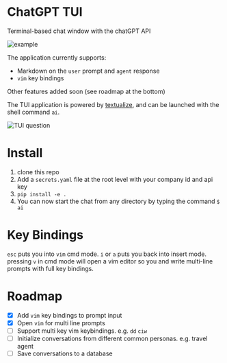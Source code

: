 # ChatGPT TUI

Terminal-based chat window with the chatGPT API

![example](./media/ex.png)

The application currently supports:
 - Markdown on the `user` prompt and `agent` response
 - `vim` key bindings

Other features added soon (see roadmap at the bottom)

The TUI application is powered by [textualize](https://textual.textualize.io), and can be launched with the shell command `ai`.

![TUI question](./media/tui.gif)

# Install

 1. clone this repo
 2. Add a `secrets.yaml` file at the root level with your company id and api key
 3. `pip install -e .`
 4. You can now start the chat from any directory by typing the command `$ ai`

# Key Bindings

`esc` puts you into `vim` cmd mode. `i` or `a` puts you back into insert mode.
pressing `v` in cmd mode will open a vim editor so you and write multi-line prompts with full key bindings.

# Roadmap

 - [x] Add `vim` key bindings to prompt input
 - [x] Open `vim` for multi line prompts
 - [ ] Support multi key vim keybindings. e.g. `dd` `ciw` 
 - [ ] Initialize conversations from different common personas. e.g. travel agent
 - [ ] Save conversations to a database
